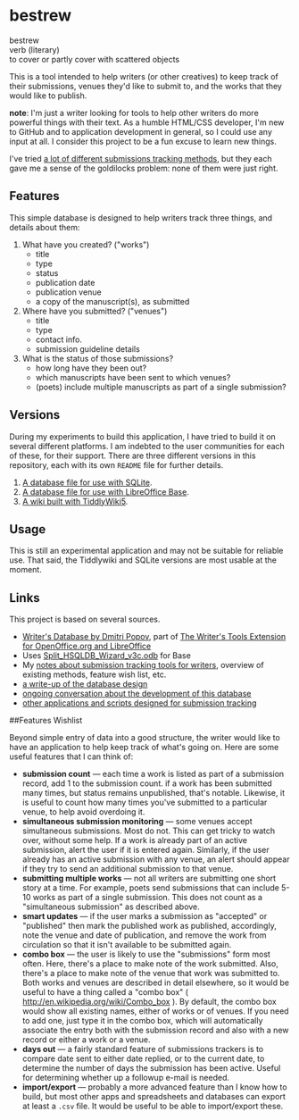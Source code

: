 bestrew
=======

bestrew  
verb (literary)  
to cover or partly cover with scattered objects 

This is a tool intended to help writers (or other creatives) to keep track of their submissions, venues they'd like to submit to, and the works that they would like to publish. 

**note**: I'm just a writer looking for tools to help other writers do more powerful things with their text. As a humble HTML/CSS developer, I'm new to GitHub and to application development in general, so I could use any input at all. I consider this project to be a fun excuse to learn new things. 

I've tried [a lot of different submissions tracking methods](http://nocategories.net/ephemera/writing/writing-submission-tools/), but they each gave me a sense of the goldilocks problem: none of them were just right. 


## Features

This simple database is designed to help writers track three things, and details about them:

1. What have you created? ("works")
    - title
    - type
    - status
    - publication date
    - publication venue
    - a copy of the manuscript(s), as submitted
2. Where have you submitted? ("venues")
    - title
    - type
    - contact info.  
    - submission guideline details
3. What is the status of those submissions?
    - how long have they been out?
    - which manuscripts have been sent to which venues?
    - (poets) include multiple manuscripts as part of a single submission?



## Versions 

During my experiments to build this application, I have tried to build it on several different platforms. I am indebted to the user communities for each of these, for their support. There are three different versions in this repository, each with its own `README` file for further details.

1. [A database file for use with SQLite](https://github.com/dylan-k/bestrew/tree/master/sqlite). 
2. [A database file for use with LibreOffice Base](https://github.com/dylan-k/bestrew/tree/master/base). 
3. [A wiki built with TiddlyWiki5](https://github.com/dylan-k/bestrew/tree/master/tiddlywiki). 
 

## Usage

This is still an experimental application and may not be suitable for reliable use. That said, the Tiddlywiki and SQLite versions are most usable at the moment.



## Links

This project is based on several sources. 

- [Writer's Database by Dmitri Popov](http://www.linux-magazine.com/w3/issue/103/084-086_workspace.pdf), part of [The Writer's Tools Extension for OpenOffice.org and LibreOffice](https://code.google.com/p/writertools/)
- Uses [Split_HSQLDB_Wizard_v3c.odb](http://forum.openoffice.org/en/forum/viewtopic.php?f=83&t=61183) for Base
- My [notes about submission tracking tools for writers](http://nocategories.net/ephemera/writing/writing-submission-tools/), overview of existing methods, feature wish list, etc.
- [a write-up of the database design](https://github.com/dylan-k/bestrew/blob/master/writers-database_data-model.md)
- [ongoing conversation about the development of this database](http://en.libreofficeforum.org/node/6787)
- [other applications and scripts designed for submission tracking](http://nocategories.net/ephemera/writing/writing-submission-tools/#apps)

##Features Wishlist

Beyond simple entry of data into a good structure, the writer would like to have an application to help keep track of what's going on. Here are some useful features that I can think of:

- **submission count** — each time a work is listed as part of a submission record, add 1 to the submission count. if a work has been submitted many times, but status remains unpublished, that's notable. Likewise, it is useful to count how many times you've submitted to a particular venue, to help avoid overdoing it.
- **simultaneous submission monitoring** — some venues accept simultaneous submissions. Most do not. This can get tricky to watch over, without some help. If a work is already part of an active submission, alert the user if it is entered again. Similarly, if the user already has an active submission with any venue, an alert should appear if they try to send an additional submission to that venue.
- **submitting multiple works** — not all writers are submitting one short story at a time. For example, poets send submissions that can include 5-10 works as part of a single submission. This does not count as a "simultaneous submission" as described above.
- **smart updates** — if the user marks a submission as "accepted" or "published" then mark the published work as published, accordingly, note the venue and date of publication, and remove the work from circulation so that it isn't available to be submitted again.
- **combo box** — the user is likely to use the "submissions" form most often. Here, there's a place to make note of the work submitted. Also, there's a place to make note of the venue that work was submitted to. Both works and venues are described in detail elsewhere, so it would be useful to have a thing called a "combo box" ( http://en.wikipedia.org/wiki/Combo_box ). By default, the combo box would show all existing names, either of works or of venues. If you need to add one, just type it in the combo box, which will automatically associate the entry both with the submission record and also with a new record or either a work or a venue.
- **days out** — a fairly standard feature of submissions trackers is to compare date sent to either date replied, or to the current date, to determine the number of days the submission has been active. Useful for determining whether up a followup e-mail is needed.
- **import/export** — probably a more advanced feature than I know how to build, but most other apps and spreadsheets and databases can export at least a `.csv` file. It would be useful to be able to import/export these.
